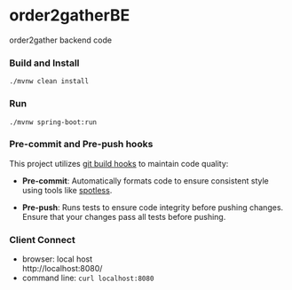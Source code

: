 # order2gatherBE
order2gather backend code

### Build and Install

    ./mvnw clean install

### Run

    ./mvnw spring-boot:run

### Pre-commit and Pre-push hooks
This project utilizes [git build hooks](https://github.com/rudikershaw/git-build-hook) to maintain code quality:

- **Pre-commit**: Automatically formats code to ensure consistent style using tools like [spotless](https://github.com/diffplug/spotless).

- **Pre-push**: Runs tests to ensure code integrity before pushing changes. Ensure that your changes pass all tests before pushing.

### Client Connect
- browser: local host  
    http://localhost:8080/
- command line:
    <code>curl localhost:8080</code>